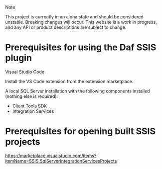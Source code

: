 > [!NOTE]
> This project is currently in an alpha state and should be considered unstable. Breaking changes will occur. This website is a work in progress, and any API or product descriptions are subject to change.
# Prerequisites for using the Daf SSIS plugin

Visual Studio Code

Install the VS Code extension from the extension marketplace.

A local SQL Server installation with the following components installed (nothing else is required):
* Client Tools SDK
* Integration Services

# Prerequisites for opening built SSIS projects
https://marketplace.visualstudio.com/items?itemName=SSIS.SqlServerIntegrationServicesProjects